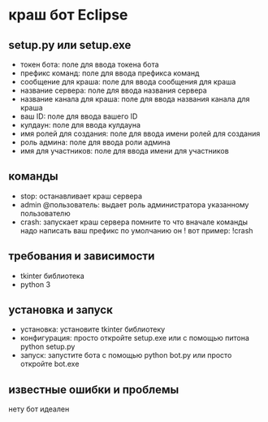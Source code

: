 # краш бот Eclipse

## setup.py или setup.exe

* токен бота: поле для ввода токена бота
* префикс команд: поле для ввода префикса команд
* сообщение для краша: поле для ввода сообщения для краша
* название сервера: поле для ввода названия сервера
* название канала для краша: поле для ввода названия канала для краша
* ваш ID: поле для ввода вашего ID
* кулдаун: поле для ввода кулдауна
* имя ролей для создания: поле для ввода имени ролей для создания
* роль админа: поле для ввода роли админа
* имя для участников: поле для ввода имени для участников

## команды

* stop: останавливает краш сервера
* admin @пользователь: выдает роль администратора указанному пользователю
* crash: запускает краш сервера
помните то что вначале команды надо написать ваш префикс по умолчанию он ! вот пример: !crash

## требования и зависимости

* tkinter библиотека
* python 3

## установка и запуск

* установка: установите tkinter библиотеку
* конфигурация: просто откройте setup.exe или с помощью питона python setup.py
* запуск: запустите бота с помощью python bot.py или просто откройте bot.exe

## известные ошибки и проблемы

нету бот идеален
